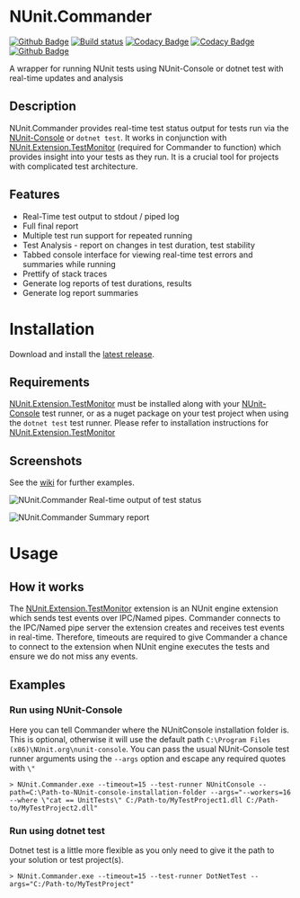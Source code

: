 # NUnit.Commander
[![Github Badge](https://img.shields.io/github/v/release/replaysMike/NUnit.Commander)](https://github.com/replaysMike/NUnit.Commander/releases/latest)
[![Build status](https://ci.appveyor.com/api/projects/status/6vxd3cq83kuo4hg1?svg=true)](https://ci.appveyor.com/project/MichaelBrown/NUnit.Commander)
[![Codacy Badge](https://api.codacy.com/project/badge/Grade/a549220ae45b459c96ed1a5572dab40c)](https://www.codacy.com/manual/replaysMike/NUnit.Commander?utm_source=github.com&amp;utm_medium=referral&amp;utm_content=replaysMike/NUnit.Commander&amp;utm_campaign=Badge_Grade)
[![Codacy Badge](https://api.codacy.com/project/badge/Coverage/a549220ae45b459c96ed1a5572dab40c)](https://www.codacy.com/manual/replaysMike/NUnit.Commander?utm_source=github.com&utm_medium=referral&utm_content=replaysMike/NUnit.Commander&utm_campaign=Badge_Coverage)
[![Github Badge](https://img.shields.io/github/downloads/replaysMike/NUNit.Commander/total)](https://github.com/replaysMike/NUNit.Commander/latest)

A wrapper for running NUnit tests using NUnit-Console or dotnet test with real-time updates and analysis

## Description
NUnit.Commander provides real-time test status output for tests run via the [NUnit-Console](https://github.com/nunit/nunit-console) or `dotnet test`. It works in conjunction with [NUnit.Extension.TestMonitor](https://github.com/replaysMike/NUnit.Extension.TestMonitor) (required for Commander to function) which provides insight into your tests as they run. It is a crucial tool for projects with complicated test architecture.

## Features

* Real-Time test output to stdout / piped log
* Full final report
* Multiple test run support for repeated running
* Test Analysis - report on changes in test duration, test stability
* Tabbed console interface for viewing real-time test errors and summaries while running
* Prettify of stack traces
* Generate log reports of test durations, results
* Generate log report summaries

# Installation

Download and install the [latest release](https://github.com/replaysMike/NUnit.Commander/releases).

## Requirements

[NUnit.Extension.TestMonitor](https://github.com/replaysMike/NUnit.Extension.TestMonitor) must be installed along with your [NUnit-Console](https://github.com/nunit/nunit-console) test runner, or as a nuget package on your test project when using the `dotnet test` test runner. Please refer to installation instructions for [NUnit.Extension.TestMonitor](https://github.com/replaysMike/NUnit.Extension.TestMonitor)

## Screenshots

See the [wiki](https://github.com/replaysMike/NUnit.Commander/wiki) for further examples.

![NUnit.Commander](https://github.com/replaysMike/NUnit.Commander/wiki/screenshots/NUnit.Commander.png)
Real-time output of test status

![NUnit.Commander](https://github.com/replaysMike/NUnit.Commander/wiki/screenshots/NUnit.Commander-summary.png)
Summary report

# Usage

## How it works
The [NUnit.Extension.TestMonitor](https://github.com/replaysMike/NUnit.Extension.TestMonitor) extension is an NUnit engine extension which sends test events over IPC/Named pipes. Commander connects to the IPC/Named pipe server the extension creates and receives test events in real-time. Therefore, timeouts are required to give Commander a chance to connect to the extension when NUnit engine executes the tests and ensure we do not miss any events.

## Examples

### Run using NUnit-Console

Here you can tell Commander where the NUnitConsole installation folder is. This is optional, otherwise it will use the default path  `C:\Program Files (x86)\NUnit.org\nunit-console`. You can pass the usual NUnit-Console test runner arguments using the `--args` option and escape any required quotes with `\"`
```
> NUnit.Commander.exe --timeout=15 --test-runner NUnitConsole --path=C:\Path-to-NUnit-console-installation-folder --args="--workers=16 --where \"cat == UnitTests\" C:/Path-to/MyTestProject1.dll C:/Path-to/MyTestProject2.dll" 
```
### Run using dotnet test

Dotnet test is a little more flexible as you only need to give it the path to your solution or test project(s).
```
> NUnit.Commander.exe --timeout=15 --test-runner DotNetTest --args="C:/Path-to/MyTestProject"
```



